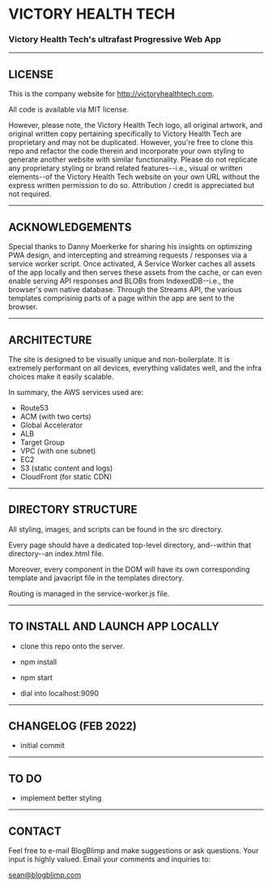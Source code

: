 # VICTORY HEALTH TECH

### Victory Health Tech's ultrafast Progressive Web App

------------------------------------------------------------------------

## LICENSE

This is the company website for <http://victoryhealthtech.com>.

All code is available via MIT license.

However, please note, the Victory Health Tech logo, all original artwork, and original written copy pertaining specifically to Victory Health Tech are proprietary and may not be duplicated.  However, you're free to clone this repo and refactor the code therein and incorporate your own styling to generate another website with similar functionality.  Please do not replicate any proprietary styling or brand related features--i.e., visual or written elements--of the Victory Health Tech website on your own URL without the express written permission to do so.  Attribution / credit is appreciated but not required.

------------------------------------------------------------------------

## ACKNOWLEDGEMENTS

Special thanks to Danny Moerkerke for sharing his insights on optimizing PWA design, and intercepting and streaming requests / responses via a service worker script.  Once activated, A Service Worker caches all assets of the app locally and then serves these assets from the cache, or can even enable serving API responses and BLOBs from IndexedDB--i.e., the browser's own native database. Through the Streams API, the various templates comprisinig parts of a page within the app are sent to the browser.


------------------------------------------------------------------------

## ARCHITECTURE

The site is designed to be visually unique and non-boilerplate. It is extremely performant on all devices, everything validates well, and the infra choices make it easily scalable.

In summary, the AWS services used are:

* Route53
* ACM (with two certs)
* Global Accelerator
* ALB
* Target Group
* VPC (with one subnet)
* EC2
* S3 (static content and logs)
* CloudFront (for static CDN)

------------------------------------------------------------------------

## DIRECTORY STRUCTURE

All styling, images, and scripts can be found in the src directory.

Every page should have a dedicated top-level directory, and--within that directory--an index.html file.

Moreover, every component in the DOM will have its own corresponding template and javacript file in the templates directory.

Routing is managed in the service-worker.js file.

------------------------------------------------------------------------

## TO INSTALL AND LAUNCH APP LOCALLY

* clone this repo onto the server.

* npm install

* npm start

* dial into localhost:9090

------------------------------------------------------------------------

## CHANGELOG (FEB 2022)

* initial commit

------------------------------------------------------------------------

## TO DO

* implement better styling

------------------------------------------------------------------------

## CONTACT

Feel free to e-mail BlogBlimp and make suggestions or ask questions.  Your input is highly valued. Email your comments and inquiries to:

sean@blogblimp.com
